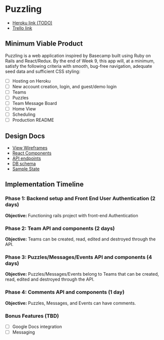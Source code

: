 # Puzzling

* [Heroku link (TODO)][heroku]
* [Trello link][trello]

[heroku]: http://www.herokuapp.com
[trello]: https://trello.com/b/D61M23Ps/puzzling

## Minimum Viable Product

Puzzling is a web application inspired by Basecamp built using Ruby on Rails
and React/Redux.  By the end of Week 9, this app will, at a minimum, satisfy the
following criteria with smooth, bug-free navigation, adequate seed data and
sufficient CSS styling:

- [ ] Hosting on Heroku
- [ ] New account creation, login, and guest/demo login
- [ ] Teams
- [ ] Puzzles
- [ ] Team Message Board
- [ ] Home View
- [ ] Scheduling
- [ ] Production README

## Design Docs
* [View Wireframes][wireframes]
* [React Components][components]
* [API endpoints][api-endpoints]
* [DB schema][schema]
* [Sample State][sample-state]

[wireframes]: https://github.com/rwatari/puzzling/tree/master/docs/wireframes
[components]: https://github.com/rwatari/puzzling/tree/master/docs/component-hierarchy.md
[sample-state]: https://github.com/rwatari/puzzling/tree/master/docs/sample-state.md
[api-endpoints]: https://github.com/rwatari/puzzling/tree/master/docs/api-endpoints.md
[schema]: https://github.com/rwatari/puzzling/tree/master/docs/schema.md

## Implementation Timeline

### Phase 1: Backend setup and Front End User Authentication (2 days)

**Objective:** Functioning rails project with front-end Authentication

### Phase 2: Team API and components (2 days)

**Objective:** Teams can be created, read, edited and destroyed through
the API.

### Phase 3: Puzzles/Messages/Events API and components (4 days)

**Objective:** Puzzles/Messages/Events belong to Teams that can be created, read, edited and destroyed through the API.

### Phase 4: Comments API and components (1 day)

**Objective:** Puzzles, Messages, and Events can have comments.

### Bonus Features (TBD)
- [ ] Google Docs integration
- [ ] Messaging
